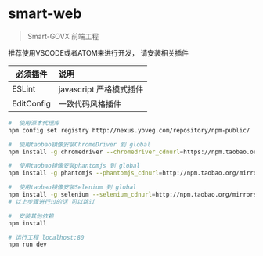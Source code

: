 # smart-web

> Smart-GOVX 前端工程

推荐使用VSCODE或者ATOM来进行开发， 请安装相关插件

| 必须插件       | 说明                |
| ---------- | :---------------- |
| ESLint     | javascript 严格模式插件 |
| EditConfig | 一致代码风格插件          |

``` bash
#  使用源本代理库
npm config set registry http://nexus.ybveg.com/repository/npm-public/

#  使用taobao镜像安装ChromeDriver 到 global
npm install -g chromedriver --chromedriver_cdnurl=https://npm.taobao.org/mirrors/chromedriver

#  使用taobao镜像安装phantomjs 到 global
npm install -g phantomjs --phantomjs_cdnurl=http://npm.taobao.org/mirrors/phantomjs

#  使用taobao镜像安装Selenium 到 global
npm install -g selenium --selenium_cdnurl=http://npm.taobao.org/mirrors/selenium
# 以上步骤进行过的话 可以跳过

#  安装其他依赖
npm install

# 运行工程 localhost:80
npm run dev
```

